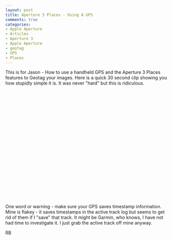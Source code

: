 ```yaml
---
layout: post
title: Aperture 3 Places - Using A GPS
comments: true
categories:
- Apple Aperture
- Articles
- Aperture 3
- Apple Aperture
- geotag
- GPS
- Places
---
```

This is for Jason - How to use a handheld GPS and the Aperture 3 Places features to Geotag your images. Here is a quick 30 second clip showing you how stupidly simple it is. It was never "hard" but this is ridiculous.

<!--more-->

<object classid="clsid:d27cdb6e-ae6d-11cf-96b8-444553540000" width="560" height="340" codebase="http://download.macromedia.com/pub/shockwave/cabs/flash/swflash.cab#version=6,0,40,0"><param name="allowFullScreen" value="true" /><param name="allowscriptaccess" value="always" /><param name="src" value="http://www.youtube.com/v/r87qr35gxKs&amp;hl=en_US&amp;fs=1&amp;hd=1" /><param name="allowfullscreen" value="true" /><embed type="application/x-shockwave-flash" width="560" height="340" src="http://www.youtube.com/v/r87qr35gxKs&amp;hl=en_US&amp;fs=1&amp;hd=1" allowscriptaccess="always" allowfullscreen="true"></embed></object>

One word or warning - make sure your GPS saves timestamp information. Mine is flakey - it saves timestamps in the active track log but seems to get rid of them if I "save" that track. It might be Garmin, who knows, I have not had time to investigate it. I just grab the active track off mine anyway.

RB